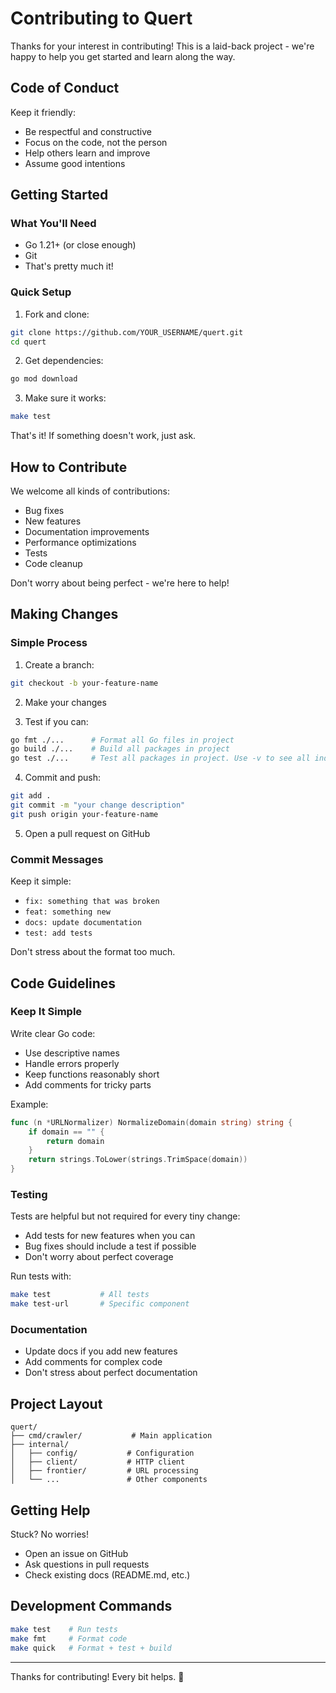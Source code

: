 # Contributing to Quert

Thanks for your interest in contributing! This is a laid-back project - we're happy to help you get started and learn along the way.

## Code of Conduct

Keep it friendly:
- Be respectful and constructive
- Focus on the code, not the person
- Help others learn and improve
- Assume good intentions

## Getting Started

### What You'll Need

- Go 1.21+ (or close enough)
- Git
- That's pretty much it!

### Quick Setup

1. Fork and clone:
```bash
git clone https://github.com/YOUR_USERNAME/quert.git
cd quert
```

2. Get dependencies:
```bash
go mod download
```

3. Make sure it works:
```bash
make test
```

That's it! If something doesn't work, just ask.

## How to Contribute

We welcome all kinds of contributions:
- Bug fixes
- New features
- Documentation improvements
- Performance optimizations
- Tests
- Code cleanup

Don't worry about being perfect - we're here to help!

## Making Changes

### Simple Process

1. Create a branch:
```bash
git checkout -b your-feature-name
```

2. Make your changes

3. Test if you can:
```bash
go fmt ./...      # Format all Go files in project
go build ./...    # Build all packages in project
go test ./...     # Test all packages in project. Use -v to see all individual testsz 
```

4. Commit and push:
```bash
git add .
git commit -m "your change description"
git push origin your-feature-name
```

5. Open a pull request on GitHub

### Commit Messages

Keep it simple:
- `fix: something that was broken`
- `feat: something new`
- `docs: update documentation`
- `test: add tests`

Don't stress about the format too much.

## Code Guidelines

### Keep It Simple

Write clear Go code:
- Use descriptive names
- Handle errors properly  
- Keep functions reasonably short
- Add comments for tricky parts

Example:
```go
func (n *URLNormalizer) NormalizeDomain(domain string) string {
    if domain == "" {
        return domain
    }
    return strings.ToLower(strings.TrimSpace(domain))
}
```

### Testing

Tests are helpful but not required for every tiny change:
- Add tests for new features when you can
- Bug fixes should include a test if possible
- Don't worry about perfect coverage

Run tests with:
```bash
make test           # All tests
make test-url       # Specific component
```

### Documentation

- Update docs if you add new features
- Add comments for complex code
- Don't stress about perfect documentation

## Project Layout

```
quert/
├── cmd/crawler/           # Main application
├── internal/
│   ├── config/           # Configuration
│   ├── client/           # HTTP client
│   ├── frontier/         # URL processing
│   └── ...               # Other components
```

## Getting Help

Stuck? No worries!

- Open an issue on GitHub
- Ask questions in pull requests
- Check existing docs (README.md, etc.)

## Development Commands

```bash
make test    # Run tests
make fmt     # Format code
make quick   # Format + test + build
```

---

Thanks for contributing! Every bit helps. 🎉